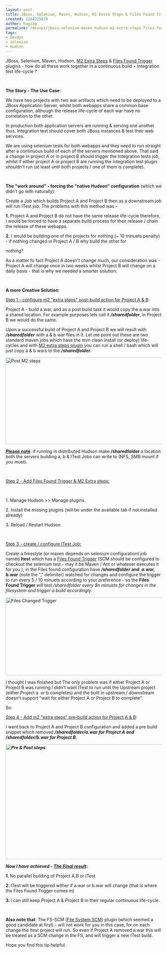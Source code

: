 ```yaml
---
layout: post
title: JBoss, Selenium, Maven, Hudson, M2 Extra Steps & Files Found Trigger plugins
created: 1284325839
author: hagzag
permalink: /devops/jboss-selenium-maven-hudson-m2-extra-steps-files-found-trigger-plugins
tags:
- DevOps
- selenium
- Hudson
---
```

<p>JBoss, Selenium, Maven, Hudson, <a href="http://wiki.hudson-ci.org/display/HUDSON/M2+Extra+Steps+Plugin">M2 Extra Steps</a> &amp; <a href="http://wiki.hudson-ci.org/display/HUDSON/Files+Found+Trigger">Files Found Trigger</a> plugins                                                                                                                                      - how do all these work together in a continuous build + Integration test life-cycle ?</p>
<p>&nbsp;</p>
<p><strong>The Story - The Use Case</strong>:</p>
<p>We  have two projects with two war artifacts which need to be deployed to a  JBoss Application Server, whilst both webapps share a common base  configuration, although the release life-cycle of each war have no  correlation to the other.</p>
<p>In production both application  servers are running &amp; serving one another thus, Integration test  should cover both JBoss instances &amp; test their web services.</p>
<p>We  are using selenium tests for both webapps and they need to run  straight after a continuous build of each of the servers mentioned  above. That said a change in project A or in project B should trigger  the Integration tests job, whilst if either project A or project B are  running the integration test plugin shouldn't run (at least until both  projects / one of them is complete).</p>
<p>&nbsp;</p>
<p><strong>The &quot;work around&quot; - forcing the &quot;native Hudson&quot; configuration</strong> (which we didn't go with naturally):</p>
<p>Create  a Job which builds Project A and Project B then as a downstream job  will run ITest job. The problems with this method was -</p>
<p><strong>1.</strong>  Project A and Project B do not have the same release life-cycle  therefore, I would be forced to have a separate build process for their  release / chain the release of these webapps.</p>
<p><strong>2.</strong> I would be  building one of the projects for nothing (~ 10 minuets penalty) - if  nothing changed in Project A / B why build the other for</p>
<p>nothing?</p>
<p>As  a matter fo fact Project A doesn't change much, our consideration was -  Project A will change once in two weeks whilst Project B will change on  a daily basis - that is why we needed a smarter solution:</p>
<p>&nbsp;</p>
<p><strong>A more Creative </strong><strong>Solution</strong>:</p>
<p><u>Step 1 - configure m2 &quot;extra steps&quot; post-build action for Project A &amp; B</u>:</p>
<p>Project  A - build a.war, and as a post build task it would copy the a.war into a  shared location. For example purposes lets call it <em><strong>/sharedfolder</strong></em>, in Project B we would do the same.</p>
<p>Upon a successful build of Project A and Project B we will result with <em><strong>/sharedfolder</strong></em>  with a &amp; b war files in it. Let me point out these are two standard  maven jobs which have the mvn clean install (or deploy) life-cycles and  with <a href="http://wiki.hudson-ci.org/display/HUDSON/M2+Extra+Steps+Plugin">M2 extra steps plugin</a> you can run a shell / bash which will just copy a &amp; b wars to the <strong><em>/sharedfolder</em></strong>.</p>
<p><img border="0" width="531" height="280" alt="Post M2 steps" src="/files/upload/29/ExtraStepsPost.png" /></p>
<p><u><strong>Please note</strong></u>: if running in distributed Hudson make <strong>/sharedfolder </strong>a location both the servers building a, b &amp; ITest Jobs can write to (NFS, SMB mount if you must).<strong><br />
</strong></p>
<p>&nbsp;</p>
<p><u>Step 2 - Add Files Found Trigger &amp; M2 Extra steps:</u></p>
<p>&nbsp;</p>
<p>1. Manage Hudson &gt;&gt; Manage plugins.</p>
<p>2. Install the missing plugins (will be under the available tab if not installed already)</p>
<p>3. Reload / Restart Hudson</p>
<p>&nbsp;</p>
<p><u>Step 3 - create / configure ITest Job:<br />
</u></p>
<p>Create a freestyle (or maven depends on selenium configuration) job named <strong>Itest</strong> which has a <a href="http://wiki.hudson-ci.org/display/HUDSON/Files+Found+Trigger">Files Found Trigger</a><span class="smalltext"> (SCM should be configured to checkout the selenium test - may it be Maven / Ant or whatever executes it for you <img src="http://www.tikalk.com/sites/all/modules/fckeditor/fckeditor/editor/images/smiley/msn/regular_smile.gif" alt="" />), in the Files found configuration have </span><strong><em>/sharedfolder </em></strong><strong>and&nbsp;</strong><span class="smalltext"> <em><strong>a.war, b.war</strong></em>  (note the &quot;,&quot; delimiter) watched for changes and configure the trigger  to run every 5 / 10 minuets according to your preference - so the </span><strong>Files Found Trigger </strong>will test <em>/sharedfolder every $n minuets for changes in the filesystem and trigger a build accordingly.</em></p>
<p><img border="0" width="529" height="251" alt="Files Changed Trigger" src="/files/upload/29/FilesChangedTrigger_0.png" /></p>
<p>I thought I was finished but The  only problem was if either Project A or Project B was running I didn't  want ITest to run until the Upstream project (either Project a&nbsp; or b  completes) and the built in upstream / downstream doesn't support &quot;wait for either Project A or Project B to complete&quot;.</p>
<p>So:</p>
<p><u>Step 4 - Add m2 &quot;extra steps&quot; pre-build action</u><span style="text-decoration: underline;"> </span><u>for Project A &amp; B</u>:</p>
<p>I went back to Project A and Project B configuration and added a pre build snippet which removed <strong><em>/sharedfolder/a.war for Project A and </em></strong><strong><em>/sharedfolder/b.war for Project B.<br />
</em></strong></p>
<p><u><strong><em><img border="0" width="530" height="371" alt="Pre &amp; Post steps" src="/files/upload/29/ExtraStepsPrenPost.png" /><br />
</em></strong></u></p>
<p><strong><em>Now I have achieved - </em></strong><u><strong><em>The Final result</em></strong></u><strong><em>:</em></strong></p>
<p><strong>1. </strong>No parallel building of Project A,B or ITest</p>
<p><strong>2. </strong>ITest will be triggered wither if a.war or b.war will change (that is where the Files Found Trigger comes in)</p>
<p><strong>3. </strong>I can still keep Project A &amp; Project B in their regular continuous life-cycle.</p>
<p>&nbsp;</p>
<p><span style="font-weight: bold;">Also</span><strong> note</strong> <strong>that</strong>: The FS-SCM (<a href="http://wiki.hudson-ci.org/display/HUDSON/File+System+SCM">File System SCM</a>)  plugin (which seemed a good candidate at first) - will not work for you  in this case, for on each change the Itest project will run. So even if  Project A removed a.war this will be treated as a SCM change in the FS,  and will trigger a new ITest build.</p>
<p>Hope you find this tip helpful.</p>
